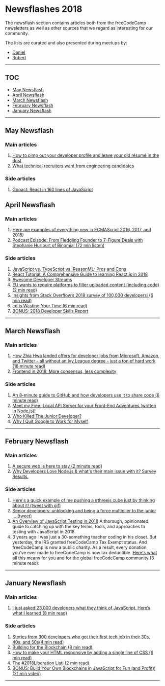 # Newsflashes 2018

The newsflash section contains articles both from the freeCodeCamp newsletters as well as other sources that we regard as interesting for our community.

The lists are curated and also presented during meetups by:
- [Daniel](https://github.com/DDCreationStudios)
- [Robert](https://github.com/robeerob)
---
## TOC

  - [May Newsflash](#may-newsflash)
  - [April Newsflash](#april-newsflash)
  - [March Newsflash](#march-newsflash)
  - [February Newsflash](#february-newsflash)
  - [January Newsflash](#january-newsflash)

---
## May Newsflash

### Main articles
1. [How to pimp out your developer profile and leave your old résumé in the dust](https://medium.freecodecamp.org/how-to-pimp-out-your-developer-profile-and-leave-your-old-r%C3%A9sum%C3%A9-in-the-dust-3655b0c04c05)
1. [What technical recruiters want from engineering candidates](https://www.keyvalues.com/blog/what-tech-recruiters-want-from-engineering-candidates)

### Side articles
1. [Gooact: React in 160 lines of JavaScript](https://medium.com/@sweetpalma/gooact-react-in-160-lines-of-javascript-44e0742ad60f)


## April Newsflash

### Main articles
1. [Here are examples of everything new in ECMAScript 2016, 2017, and 2018)](https://medium.freecodecamp.org/here-are-examples-of-everything-new-in-ecmascript-2016-2017-and-2018-d52fa3b5a70e)
1. [Podcast Episode: From Fledgling Founder to 7-Figure Deals with Stephanie Hurlburt of Binomial (72 min listen)](https://www.indiehackers.com/podcast/044-stephanie-hurlburt-of-binomial)

### Side articles
1. [JavaScript vs. TypeScript vs. ReasonML: Pros and Cons ](http://2ality.com/2018/03/javascript-typescript-reasonml.html)
1. [React Tutorial: A Comprehensive Guide to learning React.js in 2018](https://tylermcginnis.com/reactjs-tutorial-a-comprehensive-guide-to-building-apps-with-react/)
1. [Awesome Developer Streams](https://github.com/bnb/awesome-developer-streams#readme)
1. [EU wants to require platforms to filter uploaded content (including code) (2 min read)](https://blog.github.com/2018-03-14-eu-proposal-upload-filters-code/)
1. [Insights from Stack Overflow’s 2018 survey of 100,000 developersi (6 min read)](https://medium.freecodecamp.org/stack-overflow-2018-developer-survey-faac8d3eb357)
1. [cd is Wasting Your Time (6 min read)](https://olivierlacan.com/posts/cd-is-wasting-your-time/)
1. [BONUS: 2018 Developer Skills Report](https://research.hackerrank.com/developer-skills/2018/)


---
## March Newsflash

### Main articles
1. [How Zhia Hwa landed offers for developer jobs from Microsoft, Amazon, and Twitter - all without an Ivy League degree - just a ton of hard work (18 minute read)](https://fcc.im/2F9ZQCS)
1. [Frontend in 2018: More consensus, less complexity](https://blog.logrocket.com/what-im-looking-for-from-frontend-in-2018-2f1de300b548)


### Side articles
1. [An 8-minute guide to GitHub and how developers use it to share code (8 minute read)](https://fcc.im/2oBIFjg)
1. [Meet my Free, Local API Server for your Front-End Adventures (written in Node.js)!](https://blog.risingstack.com/free-local-api-server-nodejs/?utm_source=RisingStack+Community&utm_campaign=ae63eff7e0-EMAIL_CAMPAIGN_2018_02_27&utm_medium=email&utm_term=0_53474ac0b8-ae63eff7e0-474938621)
1. [Who Killed The Junior Developer?](https://medium.com/@melissamcewen/who-killed-the-junior-developer-33e9da2dc58c)
1. [Why I Quit Google to Work for Myself](https://mtlynch.io/why-i-quit-google/)

---
## February Newsflash

### Main articles
1. [A secure web is here to stay (2 minute read)](https://security.googleblog.com/2018/02/a-secure-web-is-here-to-stay.html)
1. [Why Developers Love Node.js & what's their main issue with it? Survey Results.](https://blog.risingstack.com/why-developers-love-node-js-2018-survey/?utm_source=RisingStack+Community&utm_campaign=f7c9f7f958-EMAIL_CAMPAIGN_2018_02_07&utm_medium=email&utm_term=0_53474ac0b8-f7c9f7f958-474938621)


### Side articles
1. [Here's a quick example of me pushing a #threejs cube just by thinking about it! (tweet with gif)](https://twitter.com/devdevcharlie/status/958090220779352064)
1. [Senior developers: unblocking and being a force multiplier to the junior ... (tweet)](https://twitter.com/stevekinney/status/959127713356374016)
1. [An Overview of JavaScript Testing in 2018](https://medium.com/welldone-software/an-overview-of-javascript-testing-in-2018-f68950900bc3)
A thorough, opinionated guide to catching up with the key terms, tools, and approaches to testing with JavaScript in 2018.
1. 3 years ago I was just a 30-something teacher coding in his closet. But yesterday, the IRS granted freeCodeCamp Tax Exempt status. And freeCodeCamp is now a public charity. As a result, every donation you’ve ever made to freeCodeCamp is now tax deductible. [Here's what all this means for you and for the global freeCodeCamp community](https://fcc.im/2BjNVjJ) (3 minute read):
---
## January Newsflash

### Main articles
1. [I just asked 23,000 developers what they think of JavaScript. Here’s what I learned (8 min read)](https://medium.freecodecamp.org/i-just-asked-23-000-developers-what-they-think-of-javascript-heres-what-i-learned-9a06b61998fa)

### Side articles
1. [Stories from 300 developers who got their first tech job in their 30s, 40s, and 50s(4 min read)](https://medium.freecodecamp.org/stories-from-300-developers-who-got-their-first-tech-job-in-their-30s-40s-and-50s-64306eb6bb27)
1. [Building for the Blockchain (8 min read)](https://blog.ycombinator.com/building-for-the-blockchain/)
1. [How to make your HTML responsive by adding a single line of CSS (6 min read)](https://medium.freecodecamp.org/how-to-make-your-html-responsive-by-adding-a-single-line-of-css-2a62de81e431)
1. [The #2018Liberation Listi (2 min read)](https://medium.com/@catehstn/the-2018liberation-list-4e229bdbb919)
1. [BONUS: Build Your Own Blockchains in JavaScript for Fun (and Profit)! (21 min video)](https://pusher.com/sessions/meetup/viennajs/build-your-own-blockchains-in-javascript-for-fun-and-profit)
---

